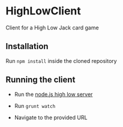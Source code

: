 # HighLowClient

Client for a High Low Jack card game

## Installation

Run `npm install` inside the cloned repository

## Running the client

- Run the [node.js high low server](https://github.com/jblanchette/HighLowServer)

- Run `grunt watch`

- Navigate to the provided URL
